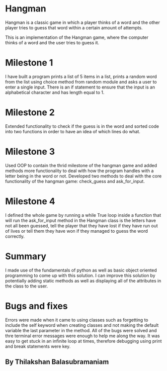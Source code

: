 # Hangman
Hangman is a classic game in which a player thinks of a word and the other player tries to guess that word within a certain amount of attempts.

This is an implementation of the Hangman game, where the computer thinks of a word and the user tries to guess it. 

# Milestone 1
I have built a program prints a list of 5 items in a list, prints a random word from the list using choice method from random module and asks a user to enter a single input. There is an if statement to ensure that the input is an alphabetical character and has length equal to 1.

# Milestone 2
Extended functionality to check if the guess is in the word and sorted code into two functions in order to have an idea of which lines do what.

# Milestone 3
Used OOP to contain the thrid milestone of the hangman game and added methods more functionality to deal with how the program handles with a letter being in the word or not. Developed two methods to deal with the core functionality of the hangman game: check_guess and ask_for_input.

# Milestone 4
I defined the whole game by running a while True loop inside a function that will run the ask_for_input method in the Hangman class is the letters have not all been guessed, tell the player that they have lost if they have run out of lives or tell them they have won if they managed to guess the word correctly.

# Summary
I made use of the fundamentals of python as well as basic object oriented programming to come up with this solution. I can improve this solution by potentially adding static methods as well as displaying all of the attributes in the class to the user.

# Bugs and fixes
Errors were made when it came to using classes such as forgetting to include the self keyword when creating classes and not making the default variable the last parameter in the method. All of the bugs were solved and thre terminal error messages were enough to help me along the way. It was easy to get stuck in an infinite loop at times, therefore debugging using print and break statements were key.

## By Thilakshan Balasubramaniam